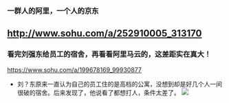 ### 一群人的阿里，一个人的京东
http://www.sohu.com/a/252910005_313170
---
### 看完刘强东给员工的宿舍，再看看阿里马云的，这差距实在真大！
https://www.sohu.com/a/199678169_99930877
- 刘？东原来一直认为自己的员工住的是高档的公寓，没想到却是好几个人一间很破的宿舍。后来发现了，他说看了都想打人，条件太差了。
![](https://5b0988e595225.cdn.sohucs.com/images/20171023/2cdbcf52966544bebc9ca1afbfe782a1.png)